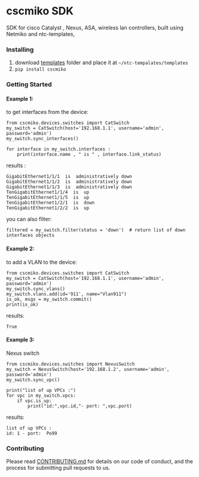 # cscmiko SDK

SDK for cisco Catalyst , Nexus, ASA, wireless lan controllers, built using Netmiko and ntc-templates,

### Installing

1. download [templates](https://github.com/Ali-aqrabawi/cscmiko) folder and place it at `~/ntc-tempalates/templates`
2. `pip install cscmiko`

### Getting Started

#### Example 1:

to get interfaces from the device:

    from cscmiko.devices.switches import CatSwitch
    my_switch = CatSwitch(host='192.168.1.1', username='admin', password='admin')
    my_switch.sync_interfaces()

    for interface in my_switch.interfaces :
        print(interface.name , " is " , interface.link_status)

results :

    GigabitEthernet1/1/1  is  administratively down
    GigabitEthernet1/1/2  is  administratively down
    GigabitEthernet1/1/3  is  administratively down
    TenGigabitEthernet1/1/4  is  up
    TenGigabitEthernet1/1/5  is  up
    TenGigabitEthernet1/2/1  is  down
    TenGigabitEthernet1/2/2  is  up

you can also filter:

    filtered = my_switch.filter(status = 'down')  # return list of down interfaces objects

#### Example 2:
to add a VLAN to the device:

    from cscmiko.devices.switches import CatSwitch
    my_switch = CatSwitch(host='192.168.1.1', username='admin', password='admin')
    my_switch.sync_vlans()
    my_switch.vlans.add(id='911', name="Vlan911")
    is_ok, msgs = my_switch.commit()
    print(is_ok)


results:

    True


#### Example 3:
Nexus switch

    from cscmiko.devices.switches import NexusSwitch
    my_switch = NexusSwitch(host='192.168.1.2', username='admin', password='admin')
    my_switch.sync_vpc()

    print("list of up VPCs :")
    for vpc in my_switch.vpcs:
        if vpc.is_up:
            print("id:",vpc.id,"- port: ",vpc.port)

results:

    list of up VPCs :
    id: 1 - port:  Po99

### Contributing

Please read [CONTRIBUTING.md](https://github.com/Ali-aqrabawi/cscmiko/blob/master/CONTRIBUTION.md)  for details on our code of conduct, and the process for submitting pull requests to us.